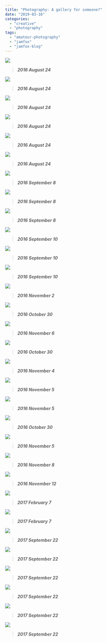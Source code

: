 ```yaml
---
title: "Photography: A gallery for someone?"
date: "2019-03-16"
categories: 
  - "creative"
  - "photography"
tags: 
  - "amateur-photography"
  - "jamfox"
  - "jamfox-blog"
---
```


![](images/mg_4090.jpg)

> _**2016 August 24**_

![](images/mg_4095.jpg)

> _**2016 August 24**_

![](images/mg_4106.jpg)

> _**2016 August 24**_

![](images/mg_4111.jpg)

> _**2016 August 24**_

![](images/mg_4112.jpg)

> _**2016 August 24**_

![](images/mg_4122.jpg)

> _**2016 August 24**_

![](images/mg_0116.jpg)

> _**2016 September 8**_

![](images/mg_0121.jpg)

> _**2016 September 8**_

![](images/mg_0183.jpg)

> _**2016 September 8**_

![](images/mg_0020.jpg)

> _**2016 September 10**_

![](images/mg_0024.jpg)

> _**2016 September 10**_

![](images/mg_0058.jpg)

> _**2016 September 10**_

![](images/mg_4585-2edit.jpg)

> _**2016 November 2**_

![](images/mg_4481.jpg)

> _**2016 October 30**_

![](images/mg_4404.jpg)

> _**2016 November 6**_

![](images/mg_4599.jpg)

> _**2016 October 30**_

![](images/mg_4758.jpg)

> _**2016 November 4**_

![](images/mg_4993.jpg)

> _**2016 November 5**_

![](images/mg_5060.jpg)

> _**2016 November 5**_

![](images/granlightning.jpg)

> _**2016 October 30**_

![](images/mg_5611_5612edit.jpg)

> _**2016 November 5**_

![](images/mg_5682.jpg)

> _**2016 November 8**_

![](images/mg_5720-hdr.jpg)

> _**2016 November 12**_

![](images/mg_0068-pano.jpg)

> _**2017 February 7**_

![](images/mg_0090.jpg)

> _**2017 February 7**_

![](images/mg_0091.jpg)

> _**2017 September 22**_

![](images/mg_0102.jpg)

> _**2017 September 22**_

![](images/mg_0117.jpg)

> _**2017 September 22**_

![](images/mg_0139.jpg)

> _**2017 September 22**_

![](images/mg_0153.jpg)

> _**2017 September 22**_

![](images/mg_0168.jpg)

> _**2017 September 22**_
